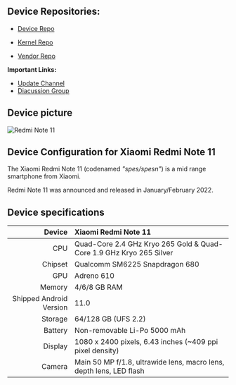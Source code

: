 ## Device Repositories:
- [Device Repo](https://github.com/EvolutionX-spes/device_xiaomi_spes)

- [Kernel Repo](https://github.com/EvolutionX-spes/kernel_xiaomi_sm6225)

- [Vendor Repo](https://github.com/EvolutionX-spes/vendor_xiaomi_spes)

<b>Important Links:</b>
- [Update Channel](https://t.me/TanvirBuilds)
- [Diacussion Group](https://t.me/TanvirBuildsSupport)

## Device picture
![Redmi Note 11](https://i01.appmifile.com/webfile/globalimg/xm_event/jp/5dcef8e4f221e663f6c414c40d67bdf6.png?thumb=1&w=1044&h=696&width=1044&height=710)

## Device Configuration for Xiaomi Redmi Note 11

The Xiaomi Redmi Note 11 (codenamed _"spes/spesn"_) is a mid range smartphone from Xiaomi.

Redmi Note 11 was announced and released in January/February 2022.

## Device specifications

 Device       | Xiaomi Redmi Note 11
 -----------: | :-------------------------------------------------- 
CPU | Quad-Core 2.4 GHz Kryo 265 Gold & Quad-Core 1.9 GHz Kryo 265 Silver
Chipset | Qualcomm SM6225 Snapdragon 680
GPU | Adreno 610
Memory | 4/6/8 GB RAM
Shipped Android Version | 11.0
Storage | 64/128 GB (UFS 2.2)
Battery | Non-removable Li-Po 5000 mAh
Display | 1080 x 2400 pixels, 6.43 inches (~409 ppi pixel density)
Camera | Main 50 MP f/1.8, ultrawide lens, macro lens, depth lens, LED flash
